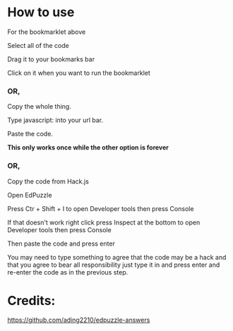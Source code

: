 # How to use

For the bookmarklet above

Select all of the code

Drag it to your bookmarks bar

Click on it when you want to run the bookmarklet

### OR,

Copy the whole thing.

Type javascript: into your url bar.

Paste the code.

**This only works once while the other option is forever**

### OR,

Copy the code from Hack.js

Open EdPuzzle

Press Ctr + Shift + I to open Developer tools then press Console

If that doesn't work right click press Inspect at the bottom to open Developer tools then press Console

Then paste the code and press enter

You may need to type something to agree that the code may be a hack and that you agree to bear all responsibility just type it in and press enter and re-enter the code as in the previous step.

# Credits:

</a>https://github.com/ading2210/edpuzzle-answers
